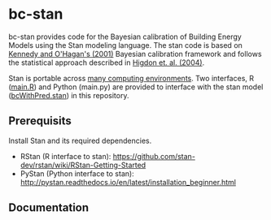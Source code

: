 # bc-stan

bc-stan provides code for the Bayesian calibration of Building Energy Models using the Stan modeling language. The stan code is based on [Kennedy and O'Hagan's (2001)](http://onlinelibrary.wiley.com/doi/10.1111/1467-9868.00294/abstract) Bayesian calibration framework and follows the statistical approach described in [Higdon et. al. (2004)](http://epubs.siam.org/doi/abs/10.1137/S1064827503426693).

Stan is portable across [many computing environments](http://mc-stan.org/users/interfaces/). Two interfaces, R ([main.R](https://github.com/adChong/bc-stan/blob/master/src/main.R)) and Python (main.py) are provided to interface with the stan model ([bcWithPred.stan](https://github.com/adChong/bc-stan/blob/master/src/bcWithPred.stan)) in this repository.

## Prerequisits
Install Stan and its required dependencies.
* RStan (R interface to stan): https://github.com/stan-dev/rstan/wiki/RStan-Getting-Started
* PyStan (Python interface to stan): http://pystan.readthedocs.io/en/latest/installation_beginner.html

## Documentation






